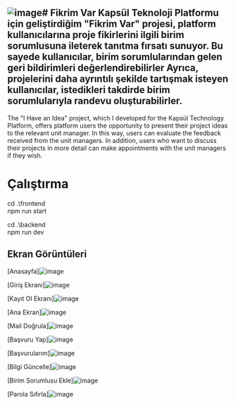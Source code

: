 ![image](https://github.com/SemaEkmekci/fikrim-var-project/assets/94064744/672a3205-75d8-4944-ad25-a0f8a5614ff6)# Fikrim Var
Kapsül Teknoloji Platformu için geliştirdiğim "Fikrim Var" projesi, platform kullanıcılarına proje fikirlerini ilgili birim sorumlusuna
ileterek tanıtma fırsatı sunuyor. Bu sayede kullanıcılar, birim sorumlularından gelen geri bildirimleri değerlendirebilirler Ayrıca,
projelerini daha ayrıntılı şekilde tartışmak isteyen kullanıcılar, istedikleri takdirde birim sorumlularıyla randevu oluşturabilirler.
-------------------------
The "I Have an Idea" project, which I developed for the Kapsül Technology Platform, offers platform users the opportunity to present
their project ideas to the relevant unit manager. In this way, users can evaluate the feedback received from the unit managers. In addition,
users who want to discuss their projects in more detail can make appointments with the unit managers if they wish. 

# Çalıştırma
cd .\frontend\
npm run start

cd .\backend\
npm run dev


## Ekran Görüntüleri

[Anasayfa]![image](https://github.com/SemaEkmekci/fikrim-var-project/assets/94064744/dab6371a-5455-4375-b64e-11c87fd5763b)

[Giriş Ekranı]![image](https://github.com/SemaEkmekci/fikrim-var-project/assets/94064744/da2f65a3-4b0f-41d1-b25e-adb502a03794)

[Kayıt Ol Ekranı]![image](https://github.com/SemaEkmekci/fikrim-var-project/assets/94064744/bec9d82c-40a6-4244-825c-cfbd00016f8f)

[Ana Ekran]![image](https://github.com/SemaEkmekci/fikrim-var-project/assets/94064744/7ac5ee0d-97ce-42c6-acbc-9e9667ada058)

[Mail Doğrula]![image](https://github.com/SemaEkmekci/fikrim-var-project/assets/94064744/e405423e-e307-428d-aae3-410b0eff247f)

[Başvuru Yap]![image](https://github.com/SemaEkmekci/fikrim-var-project/assets/94064744/f07f7eaf-cf56-47b7-a531-26d4afc60be2)

[Başvurularım]![image](https://github.com/SemaEkmekci/fikrim-var-project/assets/94064744/e70794bf-640e-442a-9620-5261eb75ab20)

[Bilgi Güncelle]![image](https://github.com/SemaEkmekci/fikrim-var-project/assets/94064744/80401ddb-fd85-44cf-bd9f-3a477e208e11)

[Birim Sorumlusu Ekle]![image](https://github.com/SemaEkmekci/fikrim-var-project/assets/94064744/155380a2-88b4-4813-a6c2-3814aead0ebf)

[Parola Sıfırla]![image](https://github.com/SemaEkmekci/fikrim-var-project/assets/94064744/4e4018bb-79ec-4a66-8723-af53183e5fac)






